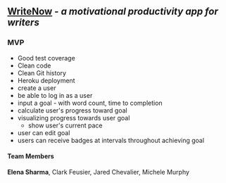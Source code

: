 ## [WriteNow](http://write-now-dbc.herokuapp.com/) - ***a motivational productivity app for writers***

### MVP

* Good test coverage
* Clean code
* Clean Git history
* Heroku deployment
* create a user
* be able to log in as a user
* input a goal - with word count, time to completion
* calculate user's progress toward goal
* visualizing progress towards user goal
  * show user's current pace
* user can edit goal
* users can receive badges at intervals throughout achieving goal

#### Team Members

**Elena Sharma**, Clark Feusier, Jared Chevalier, Michele Murphy
